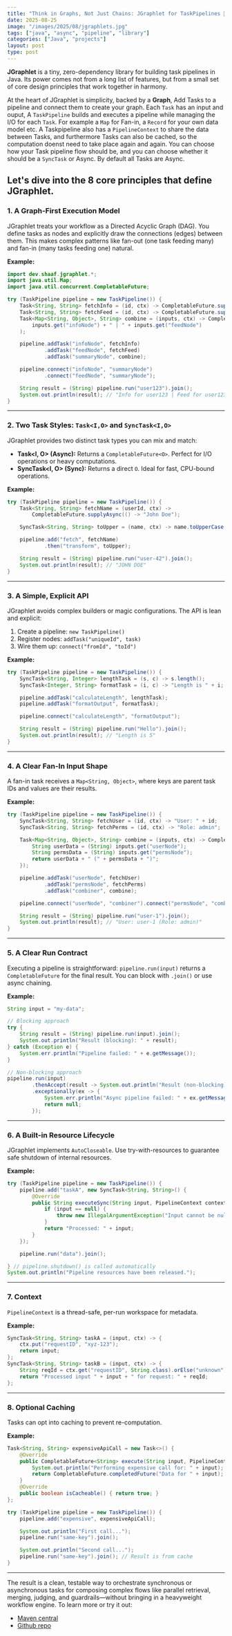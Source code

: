 ```yaml
---
title: "Think in Graphs, Not Just Chains: JGraphlet for TaskPipelines 🚀"
date: 2025-08-25
image: "/images/2025/08/jgraphlets.jpg"
tags: ["java", "async", "pipeline", "library"]
categories: ["Java", "projects"]
layout: post
type: post
---
```


**JGraphlet** is a tiny, zero-dependency library for building task pipelines in Java. Its power comes not from a long list of features, but from a small set of core design principles that work together in harmony.

At the heart of JGraphlet is simplicity, backed by a **Graph**, Add Tasks to a pipeline and connect them to create your graph. 
Each `Task` has an input and ouput, A `TaskPipeline` builds and executes a pipeline while managing the I/O for each `Task`. For example a `Map` for Fan-in, a `Record` for your own data model etc. A Taskpipeline also has a `PipelineContext` to share the data between Tasks, and furthermore Tasks can also be cached, so the computation doenst need to take place again and again. 
You can choose how your Task pipeline flow should be, and you can choose whether it should be a `SyncTask` or Async. By default all Tasks are Async.

Let's dive into the 8 core principles that define JGraphlet.
---

### 1. A Graph-First Execution Model

JGraphlet treats your workflow as a Directed Acyclic Graph (DAG). You define tasks as nodes and explicitly draw the connections (edges) between them. This makes complex patterns like fan-out (one task feeding many) and fan-in (many tasks feeding one) natural.

**Example:**

```java
import dev.shaaf.jgraphlet.*;
import java.util.Map;
import java.util.concurrent.CompletableFuture;

try (TaskPipeline pipeline = new TaskPipeline()) {
    Task<String, String> fetchInfo = (id, ctx) -> CompletableFuture.supplyAsync(() -> "Info for " + id);
    Task<String, String> fetchFeed = (id, ctx) -> CompletableFuture.supplyAsync(() -> "Feed for " + id);
    Task<Map<String, Object>, String> combine = (inputs, ctx) -> CompletableFuture.supplyAsync(() ->
        inputs.get("infoNode") + " | " + inputs.get("feedNode")
    );

    pipeline.addTask("infoNode", fetchInfo)
            .addTask("feedNode", fetchFeed)
            .addTask("summaryNode", combine);

    pipeline.connect("infoNode", "summaryNode")
            .connect("feedNode", "summaryNode");

    String result = (String) pipeline.run("user123").join();
    System.out.println(result); // "Info for user123 | Feed for user123"
}
```

---

### 2. Two Task Styles: `Task<I,O>` and `SyncTask<I,O>`

JGraphlet provides two distinct task types you can mix and match:

- **Task<I, O> (Async):** Returns a `CompletableFuture<O>`. Perfect for I/O operations or heavy computations.
- **SyncTask<I, O> (Sync):** Returns a direct `O`. Ideal for fast, CPU-bound operations.

**Example:**

```java
try (TaskPipeline pipeline = new TaskPipeline()) {
    Task<String, String> fetchName = (userId, ctx) ->
        CompletableFuture.supplyAsync(() -> "John Doe");

    SyncTask<String, String> toUpper = (name, ctx) -> name.toUpperCase();

    pipeline.add("fetch", fetchName)
            .then("transform", toUpper);

    String result = (String) pipeline.run("user-42").join();
    System.out.println(result); // "JOHN DOE"
}
```

---

### 3. A Simple, Explicit API

JGraphlet avoids complex builders or magic configurations. The API is lean and explicit:

1. Create a pipeline: `new TaskPipeline()`
2. Register nodes: `addTask("uniqueId", task)`
3. Wire them up: `connect("fromId", "toId")`

**Example:**

```java
try (TaskPipeline pipeline = new TaskPipeline()) {
    SyncTask<String, Integer> lengthTask = (s, c) -> s.length();
    SyncTask<Integer, String> formatTask = (i, c) -> "Length is " + i;

    pipeline.addTask("calculateLength", lengthTask);
    pipeline.addTask("formatOutput", formatTask);

    pipeline.connect("calculateLength", "formatOutput");

    String result = (String) pipeline.run("Hello").join();
    System.out.println(result); // "Length is 5"
}
```

---

### 4. A Clear Fan-In Input Shape

A fan-in task receives a `Map<String, Object>`, where keys are parent task IDs and values are their results.

**Example:**

```java
try (TaskPipeline pipeline = new TaskPipeline()) {
    SyncTask<String, String> fetchUser = (id, ctx) -> "User: " + id;
    SyncTask<String, String> fetchPerms = (id, ctx) -> "Role: admin";

    Task<Map<String, Object>, String> combine = (inputs, ctx) -> CompletableFuture.supplyAsync(() -> {
        String userData = (String) inputs.get("userNode");
        String permsData = (String) inputs.get("permsNode");
        return userData + " (" + permsData + ")";
    });

    pipeline.addTask("userNode", fetchUser)
            .addTask("permsNode", fetchPerms)
            .addTask("combiner", combine);

    pipeline.connect("userNode", "combiner").connect("permsNode", "combiner");

    String result = (String) pipeline.run("user-1").join();
    System.out.println(result); // "User: user-1 (Role: admin)"
}
```

---

### 5. A Clear Run Contract

Executing a pipeline is straightforward: `pipeline.run(input)` returns a `CompletableFuture` for the final result. You can block with `.join()` or use async chaining.

**Example:**

```java
String input = "my-data";

// Blocking approach
try {
    String result = (String) pipeline.run(input).join();
    System.out.println("Result (blocking): " + result);
} catch (Exception e) {
    System.err.println("Pipeline failed: " + e.getMessage());
}

// Non-blocking approach
pipeline.run(input)
        .thenAccept(result -> System.out.println("Result (non-blocking): " + result))
        .exceptionally(ex -> {
            System.err.println("Async pipeline failed: " + ex.getMessage());
            return null;
        });
```

---

### 6. A Built-in Resource Lifecycle

JGraphlet implements `AutoCloseable`. Use try-with-resources to guarantee safe shutdown of internal resources.

**Example:**

```java
try (TaskPipeline pipeline = new TaskPipeline()) {
    pipeline.add("taskA", new SyncTask<String, String>() {
        @Override
        public String executeSync(String input, PipelineContext context) {
            if (input == null) {
                throw new IllegalArgumentException("Input cannot be null");
            }
            return "Processed: " + input;
        }
    });

    pipeline.run("data").join();

} // pipeline.shutdown() is called automatically
System.out.println("Pipeline resources have been released.");
```

---

### 7. Context

`PipelineContext` is a thread-safe, per-run workspace for metadata.

**Example:**

```java
SyncTask<String, String> taskA = (input, ctx) -> {
    ctx.put("requestID", "xyz-123");
    return input;
};
SyncTask<String, String> taskB = (input, ctx) -> {
    String reqId = ctx.get("requestID", String.class).orElse("unknown");
    return "Processed input " + input + " for request: " + reqId;
};

```

---

### 8. Optional Caching
Tasks can opt into caching to prevent re-computation.

**Example:**

```java
Task<String, String> expensiveApiCall = new Task<>() {
    @Override
    public CompletableFuture<String> execute(String input, PipelineContext context) {
        System.out.println("Performing expensive call for: " + input);
        return CompletableFuture.completedFuture("Data for " + input);
    }
    @Override
    public boolean isCacheable() { return true; }
};

try (TaskPipeline pipeline = new TaskPipeline()) {
    pipeline.add("expensive", expensiveApiCall);

    System.out.println("First call...");
    pipeline.run("same-key").join();

    System.out.println("Second call...");
    pipeline.run("same-key").join(); // Result is from cache
}
```

---

The result is a clean, testable way to orchestrate synchronous or asynchronous tasks for composing complex flows like parallel retrieval, merging, judging, and guardrails—without bringing in a heavyweight workflow engine. To learn more or try it out:

- [Maven central](https://mvnrepository.com/artifact/dev.shaaf.jgraphlet/jgraphlet)
- [Github repo](https://github.com/sshaaf/jgraphlet)

